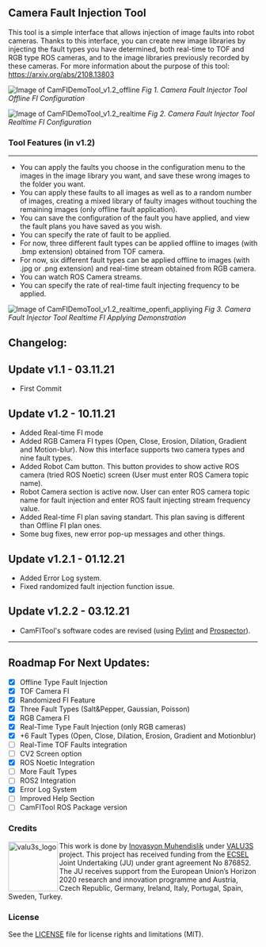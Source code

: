 ## Camera Fault Injection Tool

This tool is a simple interface that allows injection of image faults into robot cameras. Thanks to this interface, you can create new image libraries by injecting the fault types you have determined, both real-time to TOF and RGB type ROS cameras, and to the image libraries previously recorded by these cameras. For more information about the purpose of this tool: https://arxiv.org/abs/2108.13803

![Image of CamFIDemoTool_v1.2_offline](https://github.com/inomuh/Camera-Fault-Injector-Tool/blob/v1.2/camfitool_v1.2_offline.png)
*Fig 1. Camera Fault Injector Tool Offline FI Configuration*

![Image of CamFIDemoTool_v1.2_realtime](https://github.com/inomuh/Camera-Fault-Injector-Tool/blob/v1.2/camfitool_v1.2_realtime.png)
*Fig 2. Camera Fault Injector Tool Realtime FI Configuration*

### Tool Features (in v1.2)
---------------------------
- You can apply the faults you choose in the configuration menu to the images in the image library you want, and save these wrong images to the folder you want.
- You can apply these faults to all images as well as to a random number of images, creating a mixed library of faulty images without touching the remaining images (only offline fault application).
- You can save the configuration of the fault you have applied, and view the fault plans you have saved as you wish.
- You can specify the rate of fault to be applied.
- For now, three different fault types can be applied offline to images (with .bmp extension) obtained from TOF camera.
- For now, six different fault types can be applied offline to images (with .jpg or .png extension) and real-time stream obtained from RGB camera.
- You can watch ROS Camera streams.
- You can specify the rate of real-time fault injecting frequency to be applied.

![Image of CamFIDemoTool_v1.2_realtime_openfi_appliying](https://github.com/inomuh/Camera-Fault-Injector-Tool/blob/v1.2/camfitool_v1.2_realtime_openfi_applying.png)
*Fig 3. Camera Fault Injector Tool Realtime FI Applying Demonstration*

Changelog:
----------
Update v1.1 - 03.11.21
------------------------
- First Commit

Update v1.2 - 10.11.21
------------------------
- Added Real-time FI mode
- Added RGB Camera FI types (Open, Close, Erosion, Dilation, Gradient and Motion-blur). Now this interface supports two camera types and nine fault types.
- Added Robot Cam button. This button provides to show active ROS camera (tried ROS Noetic) screen (User must enter ROS Camera topic name).
- Robot Camera section is active now. User can enter ROS camera topic name for fault injection and enter ROS fault injecting stream frequency value.
- Added Real-time FI plan saving standart. This plan saving is different than Offline FI plan ones.
- Some bug fixes, new error pop-up messages and other things.

Update v1.2.1 - 01.12.21
------------------------
- Added Error Log system.
- Fixed randomized fault injection function issue.

Update v1.2.2 - 03.12.21
------------------------
- CamFITool's software codes are revised (using [Pylint](https://pylint.org/) and [Prospector](https://pypi.org/project/prospector/)).
---------------------------------------------------------------------------------
Roadmap For Next Updates:
-------------------------
* [x] Offline Type Fault Injection
* [x] TOF Camera FI
* [x] Randomized FI Feature
* [x] Three Fault Types (Salt&Pepper, Gaussian, Poisson)
* [x] RGB Camera FI
* [x] Real-Time Type Fault Injection (only RGB cameras)
* [x] +6 Fault Types (Open, Close, Dilation, Erosion, Gradient and Motionblur)
* [ ] Real-Time TOF Faults integration
* [ ] CV2 Screen option
* [x] ROS Noetic Integration
* [ ] More Fault Types
* [ ] ROS2 Integration
* [x] Error Log System
* [ ] Improved Help Section
* [ ] CamFITool ROS Package version

### Credits

<a href="http://valu3s.eu">
  <img align=left img src="https://valu3s.eu/wp-content/uploads/2020/04/VALU3S_green_transparent-1024x576.png" 
       alt="valu3s_logo" height="100" >
</a>

This work is done by [Inovasyon Muhendislik](https://www.inovasyonmuhendislik.com/) under [VALU3S](https://valu3s.eu) project. This project has received funding from the [ECSEL](https://www.ecsel.eu) Joint Undertaking (JU) under grant agreement No 876852. The JU receives support from the European Union’s Horizon 2020 research and innovation programme and Austria, Czech Republic, Germany, Ireland, Italy, Portugal, Spain, Sweden, Turkey.

### License

See the [LICENSE](LICENSE.md) file for license rights and limitations (MIT).
